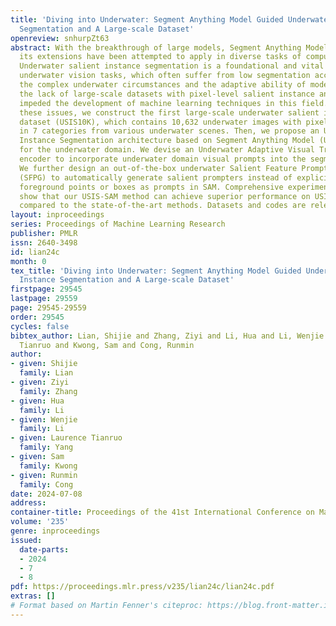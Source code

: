 ```yaml
---
title: 'Diving into Underwater: Segment Anything Model Guided Underwater Salient Instance
  Segmentation and A Large-scale Dataset'
openreview: snhurpZt63
abstract: With the breakthrough of large models, Segment Anything Model (SAM) and
  its extensions have been attempted to apply in diverse tasks of computer vision.
  Underwater salient instance segmentation is a foundational and vital step for various
  underwater vision tasks, which often suffer from low segmentation accuracy due to
  the complex underwater circumstances and the adaptive ability of models. Moreover,
  the lack of large-scale datasets with pixel-level salient instance annotations has
  impeded the development of machine learning techniques in this field. To address
  these issues, we construct the first large-scale underwater salient instance segmentation
  dataset (USIS10K), which contains 10,632 underwater images with pixel-level annotations
  in 7 categories from various underwater scenes. Then, we propose an Underwater Salient
  Instance Segmentation architecture based on Segment Anything Model (USIS-SAM) specifically
  for the underwater domain. We devise an Underwater Adaptive Visual Transformer (UA-ViT)
  encoder to incorporate underwater domain visual prompts into the segmentation network.
  We further design an out-of-the-box underwater Salient Feature Prompter Generator
  (SFPG) to automatically generate salient prompters instead of explicitly providing
  foreground points or boxes as prompts in SAM. Comprehensive experimental results
  show that our USIS-SAM method can achieve superior performance on USIS10K datasets
  compared to the state-of-the-art methods. Datasets and codes are released on https://github.com/LiamLian0727/USIS10K.
layout: inproceedings
series: Proceedings of Machine Learning Research
publisher: PMLR
issn: 2640-3498
id: lian24c
month: 0
tex_title: 'Diving into Underwater: Segment Anything Model Guided Underwater Salient
  Instance Segmentation and A Large-scale Dataset'
firstpage: 29545
lastpage: 29559
page: 29545-29559
order: 29545
cycles: false
bibtex_author: Lian, Shijie and Zhang, Ziyi and Li, Hua and Li, Wenjie and Yang, Laurence
  Tianruo and Kwong, Sam and Cong, Runmin
author:
- given: Shijie
  family: Lian
- given: Ziyi
  family: Zhang
- given: Hua
  family: Li
- given: Wenjie
  family: Li
- given: Laurence Tianruo
  family: Yang
- given: Sam
  family: Kwong
- given: Runmin
  family: Cong
date: 2024-07-08
address:
container-title: Proceedings of the 41st International Conference on Machine Learning
volume: '235'
genre: inproceedings
issued:
  date-parts:
  - 2024
  - 7
  - 8
pdf: https://proceedings.mlr.press/v235/lian24c/lian24c.pdf
extras: []
# Format based on Martin Fenner's citeproc: https://blog.front-matter.io/posts/citeproc-yaml-for-bibliographies/
---
```

